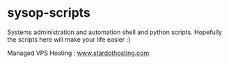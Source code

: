 sysop-scripts
=============

Systems administration and automation shell and python scripts. Hopefully the scripts here will make your life easier :)


Managed VPS Hosting : www.stardothosting.com
